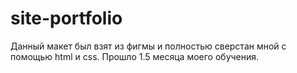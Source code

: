 # site-portfolio

Данный макет был взят из фигмы и полностью сверстан мной с помощью html и css. Прошло 1.5 месяца моего обучения.
